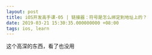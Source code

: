 ```yaml
---
layout: post
title: iOS开发高手课-05 | 链接器：符号是怎么绑定到地址上的？
date: 2019-03-21 15:30:35.000000000 +08:00
tags: ios, learn
---
```


这个高深的东西，看了也没用
